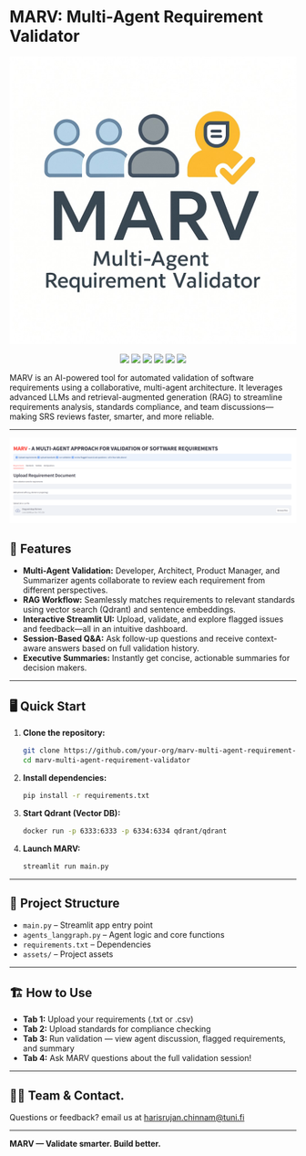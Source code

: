 # MARV: Multi-Agent Requirement Validator

![MARV Logo](./assets/marvlogo.png)
<p align="center">
  <img src="https://img.shields.io/badge/Python-3.10-blue?logo=python" />
  <img src="https://img.shields.io/badge/Streamlit-1.30-red?logo=streamlit" />
  <img src="https://img.shields.io/badge/Qdrant-Vector%20DB-purple?logo=qdrant" />
  <img src="https://img.shields.io/badge/LLMs-LLaMA%203-green?logo=meta" />
  <img src="https://img.shields.io/badge/HuggingFace-Transformers-yellow?logo=huggingface" />
  <img src="https://img.shields.io/badge/RAG-Enabled-orange" />
</p>
MARV is an AI-powered  tool for automated validation of software requirements using a collaborative, multi-agent architecture. It leverages advanced LLMs and retrieval-augmented generation (RAG) to streamline requirements analysis, standards compliance, and team discussions—making SRS reviews faster, smarter, and more reliable.

---
![LandingPage](./assets/landingpage.png)
## 🚀 Features

- **Multi-Agent Validation:** Developer, Architect, Product Manager, and Summarizer agents collaborate to review each requirement from different perspectives.
- **RAG Workflow:** Seamlessly matches requirements to relevant standards using vector search (Qdrant) and sentence embeddings.
- **Interactive Streamlit UI:** Upload, validate, and explore flagged issues and feedback—all in an intuitive dashboard.
- **Session-Based Q&A:** Ask follow-up questions and receive context-aware answers based on full validation history.
- **Executive Summaries:** Instantly get concise, actionable summaries for decision makers.

---

## 🖥️ Quick Start

1. **Clone the repository:**
    ```bash
    git clone https://github.com/your-org/marv-multi-agent-requirement-validator.git
    cd marv-multi-agent-requirement-validator
    ```
2. **Install dependencies:**
    ```bash
    pip install -r requirements.txt
    ```
3. **Start Qdrant (Vector DB):**
    ```bash
    docker run -p 6333:6333 -p 6334:6334 qdrant/qdrant
    ```
4. **Launch MARV:**
    ```bash
    streamlit run main.py
    ```

---

## 📂 Project Structure

- `main.py` – Streamlit app entry point
- `agents_langgraph.py` – Agent logic and core functions
- `requirements.txt` – Dependencies
- `assets/` – Project assets

---
## 🏗️ How to Use

- **Tab 1:** Upload your requirements (.txt or .csv)
- **Tab 2:** Upload standards for compliance checking
- **Tab 3:** Run validation — view agent discussion, flagged requirements, and summary
- **Tab 4:** Ask MARV questions about the full validation session!

---

## 🙋‍♂️ Team & Contact.  
Questions or feedback?
email us at harisrujan.chinnam@tuni.fi

---

**MARV — Validate smarter. Build better.**
